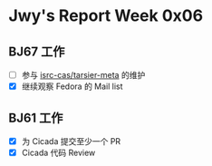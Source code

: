 # Jwy's Report Week 0x06

## BJ67 工作

- [ ] 参与 [isrc-cas/tarsier-meta](https://github.com/isrc-cas/tarsier-meta) 的维护
- [x] 继续观察 Fedora 的 Mail list

## BJ61 工作

- [x] 为 Cicada 提交至少一个 PR
- [x] Cicada 代码 Review
